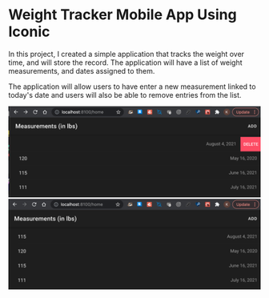 # Weight Tracker Mobile App Using Iconic

In this project, I created a simple application that tracks the weight over time, and will store the record. The application will have a list of weight measurements, and dates assigned to them.

The application will allow users to have enter a new measurement linked to today's date and users will also be able to remove entries from the list. 

![alt text](./images/delete.png)
![alt text](./images/app.png)